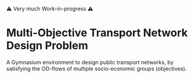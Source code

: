 ⚠️ Very much Work-in-progress ⚠️
# Multi-Objective Transport Network Design Problem
A Gymnasium environment to design public transport networks, by satisfying the OD-flows of multiple socio-economic groups (objectives). 


